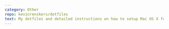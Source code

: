 ```yaml
---
category: Other
repo: kevinrenskers/dotfiles
text: My dotfiles and detailed instructions on how to setup Mac OS X for development (Python, MySQL, Postgresql, Ruby, Node.js, Git, Nginx, etc).
---
```

